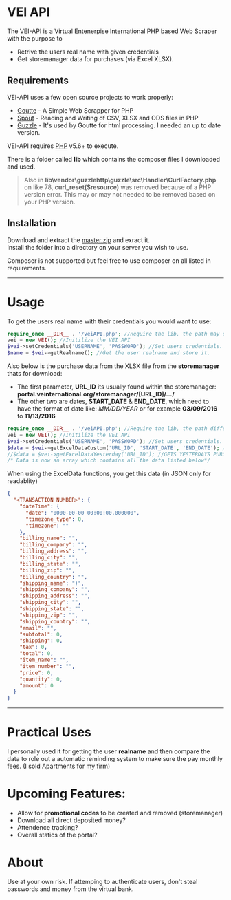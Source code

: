 # VEI API
The VEI-API is a Virtual Entenerpise International PHP based Web Scraper with the purpose to
  - Retrive the users real name with given credentials
  - Get storemanager data for purchases (via Excel XLSX).

## Requirements
VEI-API  uses a few open source projects to work properly:
* [Goutte] - A Simple Web Scrapper for PHP
* [Spout] - Reading and Writing of CSV, XLSX and ODS files in PHP
* [Guzzle] - It's used by Goutte for html processing. I needed an up to date version.

VEI-API requires [PHP](http://php.net) v5.6+ to execute.  

There is a folder called **lib** which contains the composer files I downloaded and used.  
>Also in **lib\vendor\guzzlehttp\guzzle\src\Handler\CurlFactory.php** on like 78, **curl_reset($resource)** was removed because of a PHP version error. This may or may not needed to be removed based on your PHP version. 

## Installation

Download and extract the [master.zip](https://github.com/Import-Python/vei-api/archive/master.zip) and exract it.  
Install the folder into a directory on your server you wish to use.

Composer is not supported but feel free to use composer on all listed in requirements.

---
# Usage
To get the users real name with their credentials you would want to use:
```php
require_once __DIR__ . '/veiAPI.php'; //Require the lib, the path may differ
vei = new VEI(); //Initilize the VEI API
$vei->setCredentials('USERNAME', 'PASSWORD'); //Set users credentials.
$name = $vei->getRealname(); //Get the user realname and store it.
```
Also below is the purchase data from the XLSX file from the **storemanager** thats for download:
* The first parameter, **URL_ID** its usually found within the storemanager:  
  **portal.veinternational.org/storemanager/[URL_ID]/.../**
* The other two are dates, **START_DATE** & **END_DATE**, which need to have the format of date like: *MM/DD/YEAR* or for example **03/09/2016** to **11/13/2016** 


```php
require_once __DIR__ . '/veiAPI.php'; //Require the lib, the path differ
vei = new VEI(); //Initilize the VEI API
$vei->setCredentials('USERNAME', 'PASSWORD'); //Set users credentials.
$data = $vei->getExcelDataCustom('URL_ID', 'START_DATE', 'END_DATE'); //DATA
//$data = $vei->getExcelDataYesterday('URL_ID'); //GETS YESTERDAYS PURCHASES
/* Data is now an array which contains all the data listed below*/
```
When using the ExcelData functions, you get this data (in JSON only for readablity)
```JSON
{
  "<TRANSACTION NUMBER>": {
    "dateTime": {
      "date": "0000-00-00 00:00:00.000000",
      "timezone_type": 0,
      "timezone": ""
    },
    "billing_name": "",
    "billing_company": "",
    "billing_address": "",
    "billing_city": "",
    "billing_state": "",
    "billing_zip": "",
    "billing_country": "",
    "shipping_name": ")",
    "shipping_company": "",
    "shipping_address": "",
    "shipping_city": "",
    "shipping_state": "",
    "shipping_zip": "",
    "shipping_country": "",
    "email": "",
    "subtotal": 0,
    "shipping": 0,
    "tax": 0,
    "total": 0,
    "item_name": "",
    "item_number": "",
    "price": 0,
    "quantity": 0,
    "amount": 0
  }
}
```
---
# Practical Uses

I personally used it for getting the user **realname** and then compare the data to role out a automatic reminding system to make sure the pay monthly fees. (I sold Apartments for my firm)

# Upcoming Features:
* Allow for **promotional codes** to be created and removed (storemanager)
* Download all direct deposited money?
* Attendence tracking?
* Overall statics of the portal?

# About
Use at your own risk. If attemping to authenticate users, don't steal passwords and money from the virtual bank.


[//]: # (These are reference links used in the body of this note and get stripped out when the markdown processor does its job. There is no need to format nicely because it shouldn't be seen. Thanks SO - http://stackoverflow.com/questions/4823468/store-comments-in-markdown-syntax)

   [Goutte]: <https://github.com/FriendsOfPhp/Goutte>
   [Spout]: <https://github.com/box/spout>
   [Guzzle]: <https://github.com/guzzle/guzzle>

 
